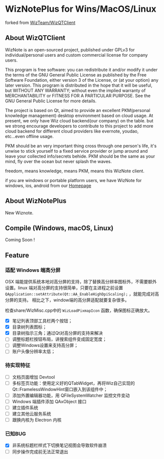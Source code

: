 # WizNotePlus for Wins/MacOS/Linux

forked from [WizTeam/WizQTClient](https://github.com/WizTeam/WizQTClient)

## About WizQTClient

WizNote is an open-sourced project, published under GPLv3 for individual/personal users and custom commercial license for company users.

This program is free software: you can redistribute it and/or modify it under the terms of the GNU General Public License as published by the Free Software Foundation, either version 3 of the License, or (at your option) any later version. This program is distributed in the hope that it will be useful, but WITHOUT ANY WARRANTY; without even the implied warranty of MERCHANTABILITY or FITNESS FOR A PARTICULAR PURPOSE.  See the GNU General Public License for more details.

The project is based on Qt, aimed to provide an excellent PKM(personal knowledge management) desktop environment based on cloud usage. At present, we only have Wiz cloud backend(our company) on the table. but we strong encourage developers to contribute to this project to add more cloud backend for different cloud providers like evernote, youdao, etc...even offline usage.

PKM should be an very important thing cross through one person's life, it's unwise to stick yourself to a fixed service provider or jump around and leave your collected info/secrets behide. PKM should be the same as your mind, fly over the ocean but never splash the waves.

freedom, means knowledge, means PKM, means this WizNote client.

if you are windows or portable platform users, we have WizNote for windows, ios, android from our [Homepage](http://www.wiznote.com)

## About WizNotePlus

New Wiznote.

## Compile (Windows, macOS, Linux)

Coming Soon !

## Feature

### 适配 Windows 端高分屏

OSX 端能提供系统本地对高分屏的支持，除了替换高分辨率图标外，不需要额外设置。linux 端对高分屏的支持很简单，只要在主进程之前设置 `QApplication::setAttribute(Qt::AA_EnableHighDpiScaling);` ，就能完成对高分屏的支持。
相比之下，window端的高分屏适配就要复杂很多。

检查share/WizMisc.cpp中的 `WizLoadPixmapIcon` 函数，确保图标正确放大。

- [x] 笔记列表顶部工具栏两个按钮；
- [x] 目录树列表图标；
- [x] 目录树指示三角；通过Qt对高分屏的支持来解决
- [ ] 调整标题栏按钮布局，讲搜索组件变成固定宽度；
- [ ] 调整Windows设置来支持高分屏；
- [ ] 账户头像分辨率太低；

### 待实现特征

- [ ] 文档页面增加 Devtool
- [ ] 多标签页功能：使用定义好的QTabWidget，再将Wiz自己实现的Qt::FramelessWindowHint窗口嵌入到该组件中；
- [ ] 添加外置编辑器功能，用 QFileSystemWatcher 监控文件变动
- [ ] Windows 端插件添加 QAxObject 接口
- [ ] 建立插件系统
- [ ] 建立其他云服务系统
- [ ] 跟换内核为 Electron 内核

### 已知BUG

- [x] 非系统标题栏样式下切换笔记视图会导致软件崩溃
- [ ] 同步操作完成前无法正常退出
